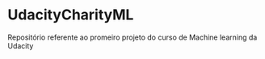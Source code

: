 # UdacityCharityML
Repositório referente ao promeiro projeto do curso de Machine learning da Udacity
